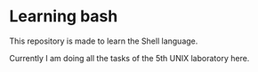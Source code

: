# Learning bash
This repository is made to learn the Shell language.

Currently I am doing all the tasks of the 5th UNIX laboratory here.
